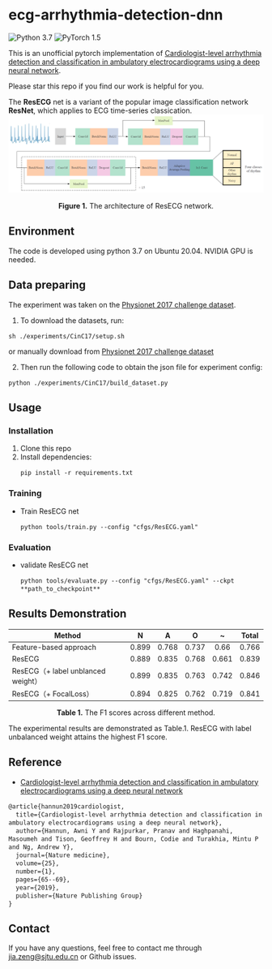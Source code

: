 # ecg-arrhythmia-detection-dnn
![Python 3.7](https://img.shields.io/badge/python-3.7-green.svg?style=plastic)
![PyTorch 1.5](https://img.shields.io/badge/PyTorch%20-%23EE4C2C.svg?style=plastic)

This is an unofficial pytorch implementation of [Cardiologist-level arrhythmia detection and classification in ambulatory electrocardiograms using a deep neural network](https://www.nature.com/articles/s41591-018-0268-3?source=techstories.org).

Please star this repo if you find our work is helpful for you.

The **ResECG** net is a variant of the popular image classification network **ResNet**, which applies to ECG time-series classication. 
![ResECG](./figs/ResECG.png)
<p align="center">
<b>Figure 1.</b> The architecture of ResECG network.
</p>

## Environment
The code is developed using python 3.7 on Ubuntu 20.04. NVIDIA GPU is needed.

## Data preparing
The experiment was taken on the [Physionet 2017 challenge dataset](https://www.physionet.org/challenge/2017/).
1. To download the datasets, run:
```
sh ./experiments/CinC17/setup.sh
```
or manually download from  [Physionet 2017 challenge dataset](https://www.physionet.org/content/challenge-2017/1.0.0/)

2. Then run the following code to obtain the json file for experiment config:
```
python ./experiments/CinC17/build_dataset.py
```

## Usage
### Installation
1. Clone this repo
2. Install dependencies:
   ```
   pip install -r requirements.txt
   ```
### Training
* Train ResECG net
  ```
  python tools/train.py --config "cfgs/ResECG.yaml"
  ```
### Evaluation
* validate ResECG net
  ```
  python tools/evaluate.py --config "cfgs/ResECG.yaml" --ckpt **path_to_checkpoint**
  ```

## Results Demonstration

|  Method                                 |   N   |   A   |   O   |   ~   | Total |
|------------------------------------|:-----:|:-----:|:-----:|:-----:|:-----:|
| Feature-based approach             | 0.899 | 0.768 | 0.737 | 0.66  | 0.766 |
| ResECG                             | 0.889 | 0.835 | 0.768 | 0.661 | 0.839 |
| ResECG（+ label unblanced weight） | 0.899 | 0.835 | 0.763 | 0.742 | 0.846 |
| ResECG（+ FocalLoss）              | 0.894 | 0.825 | 0.762 | 0.719 | 0.841 |

<p align="center">
<b>Table 1.</b> The F1 scores across different method.
</p>

The experimental results are demonstrated as Table.1. ResECG with label unbalanced weight attains the highest F1 score.

<!-- ### confusion matrix

<p align="center">
<img src="./figs/cm.png" height = "360" alt="" align=center />
<br><br>
<b>Figure 2.</b> The confusion matrix of ECG arrhythmia classification results.
</p> -->

<!-- ### label unbalance
<p align="center">
<img src="./figs/label_count.png" height = "360" alt="" align=center />
<br><br>
<b>Figure 2.</b> The label unbalance stat.
</p> -->

## Reference
* [Cardiologist-level arrhythmia detection and classification in ambulatory electrocardiograms using a deep neural network](https://www.nature.com/articles/s41591-018-0268-3?source=techstories.org)
```
@article{hannun2019cardiologist,
  title={Cardiologist-level arrhythmia detection and classification in ambulatory electrocardiograms using a deep neural network},
  author={Hannun, Awni Y and Rajpurkar, Pranav and Haghpanahi, Masoumeh and Tison, Geoffrey H and Bourn, Codie and Turakhia, Mintu P and Ng, Andrew Y},
  journal={Nature medicine},
  volume={25},
  number={1},
  pages={65--69},
  year={2019},
  publisher={Nature Publishing Group}
}
```

## Contact
If you have any questions, feel free to contact me through jia.zeng@sjtu.edu.cn or Github issues.
